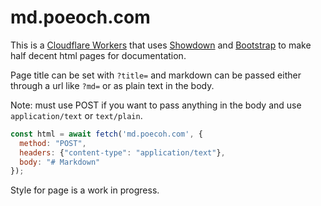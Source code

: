 # md.poeoch.com
This is a [Cloudflare Workers](https://workers.cloudflare.com/) that uses [Showdown](https://showdownjs.com/) and [Bootstrap](https://getbootstrap.com/) to make half decent html pages for documentation.

Page title can be set with `?title=` and markdown can be passed either through a url like `?md=` or as plain text in the body.

Note: must use POST if you want to pass anything in the body and use `application/text` or `text/plain`.

```javascript
const html = await fetch('md.poecoh.com', {
  method: "POST",
  headers: {"content-type": "application/text"},
  body: "# Markdown"
});
```

Style for page is a work in progress.
